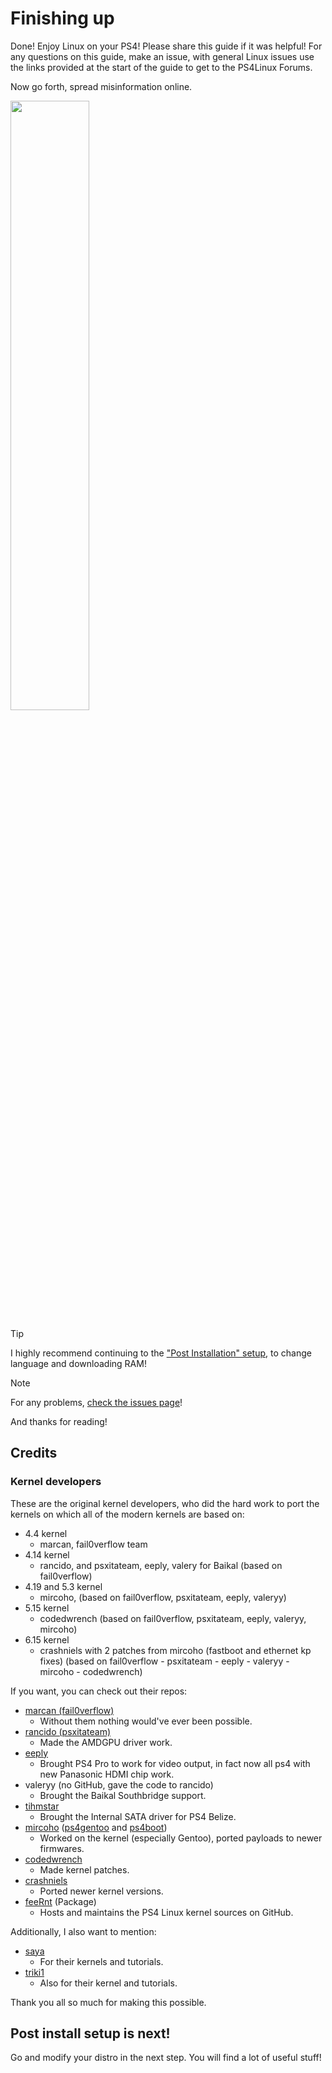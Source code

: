 # Finishing up
Done! Enjoy Linux on your PS4! Please share this guide if it was helpful! For any questions on this guide, make an issue, with general Linux issues use the links provided at the start of the guide to get to the PS4Linux Forums.

Now go forth, spread misinformation online.

<img src="/misinformation.jpg" width="50%">

> [!TIP]
> I highly recommend continuing to the ["Post Installation" setup](postinstall), to change language and downloading RAM!

> [!NOTE]
> For any problems, [check the issues page](issues)!
> 
> And thanks for reading!
## Credits
### Kernel developers
These are the original kernel developers, who did the hard work to port the kernels on which all of the modern kernels are based on:
- 4.4  kernel
	- marcan, fail0verflow team
- 4.14 kernel
	- rancido, and psxitateam, eeply, valery for Baikal (based on fail0verflow)
- 4.19 and 5.3 kernel
	- mircoho, (based on fail0verflow, psxitateam, eeply, valeryy)
- 5.15 kernel
	- codedwrench (based on fail0verflow, psxitateam, eeply, valeryy, mircoho)
- 6.15 kernel
	- crashniels with 2 patches from mircoho (fastboot and ethernet kp fixes) (based on fail0verflow - psxitateam  - eeply - valeryy - mircoho - codedwrench)

If you want, you can check out their repos:
- [marcan (fail0verflow) ](https://github.com/fail0verflow/ps4-linux)
	- Without them nothing would've ever been possible.
- [rancido (psxitateam)](https://github.com/Ps3itaTeam/ps4-linux/)
	- Made the AMDGPU driver work.
- [eeply](https://github.com/eeply/ps4-linux)
	- Brought PS4 Pro to work for video output, in fact now all ps4 with new Panasonic HDMI chip work.
- valeryy (no GitHub, gave the code to rancido)
	- Brought the Baikal Southbridge support.
- [tihmstar](https://github.com/tihmstar/ps4-linux)
	- Brought the Internal SATA driver for PS4 Belize.
- [mircoho](https://github.com/ps4boot/ps4-linux) ([ps4gentoo](https://github.com/ps4gentoo/ps4-linux-5.3.7) and [ps4boot](https://github.com/ps4boot/))
	- Worked on the kernel (especially Gentoo), ported payloads to newer firmwares.
- [codedwrench](https://github.com/codedwrench/ps4-linux)
	- Made kernel patches.
- [crashniels](https://github.com/crashniels/linux)
	- Ported newer kernel versions.
- [feeRnt](https://github.com/feeRnt/ps4-linux-12xx) (Package)
	- Hosts and maintains the PS4 Linux kernel sources on GitHub.

Additionally, I also want to mention:
- [saya](https://www.youtube.com/@saya7068)
	- For their kernels and tutorials.
- [triki1](https://www.youtube.com/@trakerchris9876)
	- Also for their kernel and tutorials.

Thank you all so much for making this possible.
## Post install setup is next!
Go and modify your distro in the next step. You will find a lot of useful stuff!
